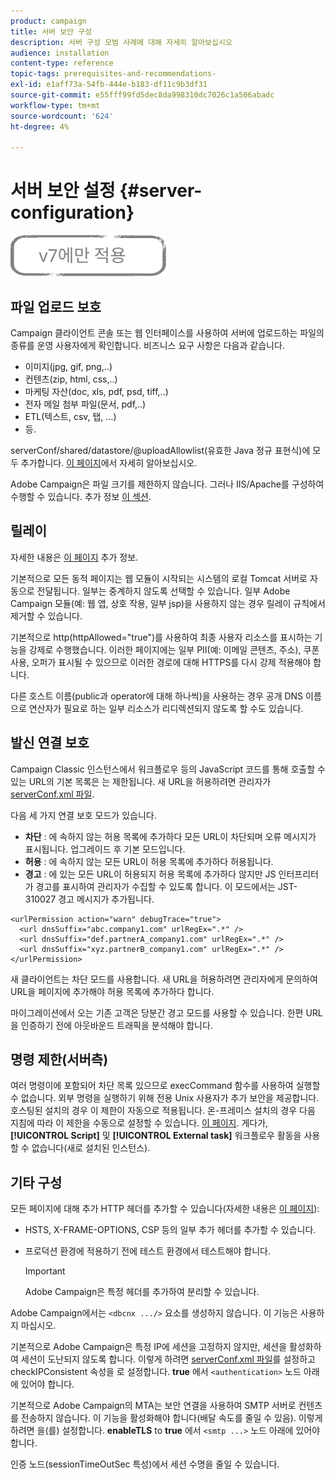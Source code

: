 ```yaml
---
product: campaign
title: 서버 보안 구성
description: 서버 구성 모범 사례에 대해 자세히 알아보십시오
audience: installation
content-type: reference
topic-tags: prerequisites-and-recommendations-
exl-id: e1aff73a-54fb-444e-b183-df11c9b3df31
source-git-commit: e55fff99fd5dec8da998310dc7026c1a506abadc
workflow-type: tm+mt
source-wordcount: '624'
ht-degree: 4%

---
```


# 서버 보안 설정 {#server-configuration}

![](../../assets/v7-only.svg)

## 파일 업로드 보호

Campaign 클라이언트 콘솔 또는 웹 인터페이스를 사용하여 서버에 업로드하는 파일의 종류를 운영 사용자에게 확인합니다. 비즈니스 요구 사항은 다음과 같습니다.

* 이미지(jpg, gif, png,..)
* 컨텐츠(zip, html, css,..)
* 마케팅 자산(doc, xls, pdf, psd, tiff,..)
* 전자 메일 첨부 파일(문서, pdf,..)
* ETL(텍스트, csv, 탭, ...)
* 등.

serverConf/shared/datastore/@uploadAllowlist(유효한 Java 정규 표현식)에 모두 추가합니다. [이 페이지](../../installation/using/file-res-management.md)에서 자세히 알아보십시오.

Adobe Campaign은 파일 크기를 제한하지 않습니다. 그러나 IIS/Apache를 구성하여 수행할 수 있습니다. 추가 정보 [이 섹션](../../installation/using/web-server-configuration.md).

## 릴레이

자세한 내용은 [이 페이지](../../installation/using/configuring-campaign-server.md#dynamic-page-security-and-relays) 추가 정보.

기본적으로 모든 동적 페이지는 웹 모듈이 시작되는 시스템의 로컬 Tomcat 서버로 자동으로 전달됩니다. 일부는 중계하지 않도록 선택할 수 있습니다. 일부 Adobe Campaign 모듈(예: 웹 앱, 상호 작용, 일부 jsp)을 사용하지 않는 경우 릴레이 규칙에서 제거할 수 있습니다.

기본적으로 http(httpAllowed=&quot;true&quot;)를 사용하여 최종 사용자 리소스를 표시하는 기능을 강제로 수행했습니다. 이러한 페이지에는 일부 PII(예: 이메일 콘텐츠, 주소), 쿠폰 사용, 오퍼가 표시될 수 있으므로 이러한 경로에 대해 HTTPS를 다시 강제 적용해야 합니다.

다른 호스트 이름(public과 operator에 대해 하나씩)을 사용하는 경우 공개 DNS 이름으로 연산자가 필요로 하는 일부 리소스가 리디렉션되지 않도록 할 수도 있습니다.

## 발신 연결 보호

Campaign Classic 인스턴스에서 워크플로우 등의 JavaScript 코드를 통해 호출할 수 있는 URL의 기본 목록은 는 제한됩니다. 새 URL을 허용하려면 관리자가 [serverConf.xml 파일](../../installation/using/the-server-configuration-file.md).

다음 세 가지 연결 보호 모드가 있습니다.

* **차단** : 에 속하지 않는 허용 목록에 추가하다 모든 URL이 차단되며 오류 메시지가 표시됩니다. 업그레이드 후 기본 모드입니다.
* **허용** : 에 속하지 않는 모든 URL이 허용 목록에 추가하다 허용됩니다.
* **경고** : 에 있는 모든 URL이 허용되지 허용 목록에 추가하다 않지만 JS 인터프리터가 경고를 표시하여 관리자가 수집할 수 있도록 합니다. 이 모드에서는 JST-310027 경고 메시지가 추가됩니다.

```
<urlPermission action="warn" debugTrace="true">
  <url dnsSuffix="abc.company1.com" urlRegEx=".*" />
  <url dnsSuffix="def.partnerA_company1.com" urlRegEx=".*" />
  <url dnsSuffix="xyz.partnerB_company1.com" urlRegEx=".*" />
</urlPermission>
```

새 클라이언트는 차단 모드를 사용합니다. 새 URL을 허용하려면 관리자에게 문의하여 URL을 페이지에 추가해야 허용 목록에 추가하다 합니다.

마이그레이션에서 오는 기존 고객은 당분간 경고 모드를 사용할 수 있습니다. 한편 URL을 인증하기 전에 아웃바운드 트래픽을 분석해야 합니다.

## 명령 제한(서버측)

여러 명령이에 포함되어 차단 목록 있으므로 execCommand 함수를 사용하여 실행할 수 없습니다. 외부 명령을 실행하기 위해 전용 Unix 사용자가 추가 보안을 제공합니다. 호스팅된 설치의 경우 이 제한이 자동으로 적용됩니다. 온-프레미스 설치의 경우 다음 지침에 따라 이 제한을 수동으로 설정할 수 있습니다. [이 페이지](../../installation/using/configuring-campaign-server.md#restricting-authorized-external-commands). 게다가, **[!UICONTROL Script]** 및 **[!UICONTROL External task]** 워크플로우 활동을 사용할 수 없습니다(새로 설치된 인스턴스).

## 기타 구성

모든 페이지에 대해 추가 HTTP 헤더를 추가할 수 있습니다(자세한 내용은 [이 페이지](../../installation/using/configuring-campaign-server.md#restricting-authorized-external-commands)):

* HSTS, X-FRAME-OPTIONS, CSP 등의 일부 추가 헤더를 추가할 수 있습니다.
* 프로덕션 환경에 적용하기 전에 테스트 환경에서 테스트해야 합니다.

   >[!IMPORTANT]
   >
   >Adobe Campaign은 특정 헤더를 추가하여 분리할 수 있습니다.

Adobe Campaign에서는 `<dbcnx .../>` 요소를 생성하지 않습니다. 이 기능은 사용하지 마십시오.

기본적으로 Adobe Campaign은 특정 IP에 세션을 고정하지 않지만, 세션을 활성화하여 세션이 도난되지 않도록 합니다. 이렇게 하려면 [serverConf.xml 파일](../../installation/using/the-server-configuration-file.md)를 설정하고 checkIPConsistent 속성을 로 설정합니다. **true** 에서 `<authentication>` 노드 아래에 있어야 합니다.

기본적으로 Adobe Campaign의 MTA는 보안 연결을 사용하여 SMTP 서버로 컨텐츠를 전송하지 않습니다. 이 기능을 활성화해야 합니다(배달 속도를 줄일 수 있음). 이렇게 하려면 을(를) 설정합니다. **enableTLS** to **true** 에서 `<smtp ...>` 노드 아래에 있어야 합니다.

인증 노드(sessionTimeOutSec 특성)에서 세션 수명을 줄일 수 있습니다.
